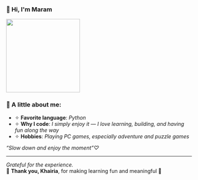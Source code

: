 ### 🌸 Hi, I'm Maram

<img src="https://media0.giphy.com/media/v1.Y2lkPTc5MGI3NjExYWhwMTJhdm1yOGpveTFkN203cHdrbTlpNDVxOWRzZTg4enlvMndqZSZlcD12MV9pbnRlcm5hbF9naWZfYnlfaWQmY3Q9Zw/LHZyixOnHwDDy/giphy.gif" width="200"/>

### 🌿 A little about me:

- ✧ **Favorite language**: _Python_
- ✧ **Why I code**: _I simply enjoy it — I love learning, building, and having fun along the way_
- ✧ **Hobbies**: _Playing PC games, especially adventure and puzzle games_



_“Slow down and enjoy the moment”♡_


---

_Grateful for the experience._  
🌷 **Thank you, Khairia**, for making learning fun and meaningful 🌷
